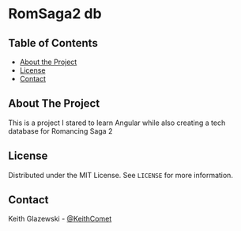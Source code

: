 # RomSaga2 db
<!-- TABLE OF CONTENTS -->
## Table of Contents

* [About the Project](#about-the-project)
* [License](#license)
* [Contact](#contact)


<!-- ABOUT THE PROJECT -->
## About The Project

This is a project I stared to learn Angular while also creating a tech database for Romancing Saga 2

<!-- LICENSE -->
## License

Distributed under the MIT License. See `LICENSE` for more information.

<!-- CONTACT -->
## Contact

Keith Glazewski - [@KeithComet](https://twitter.com/KeithComet)
